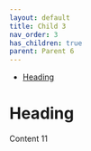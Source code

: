 ```yaml
---
layout: default
title: Child 3
nav_order: 3
has_children: true
parent: Parent 6
---
```


- [Heading](#heading)

# Heading

Content 11